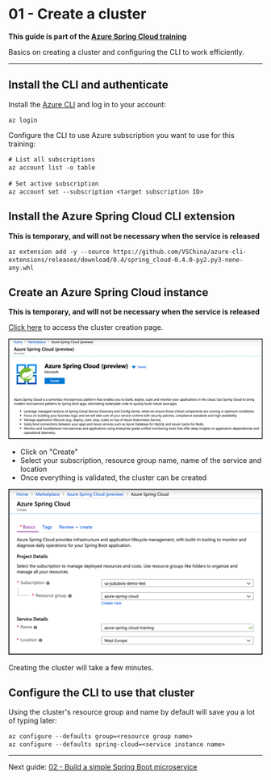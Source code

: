 # 01 - Create a cluster

__This guide is part of the [Azure Spring Cloud training](../README.md)__

Basics on creating a cluster and configuring the CLI to work efficiently.

---

## Install the CLI and authenticate

Install the [Azure CLI](https://docs.microsoft.com/en-us/cli/azure/install-azure-cli/?WT.mc_id=azurespringcloud-github-judubois) and log in to your account:

```
az login
```

Configure the CLI to use Azure subscription you want to use for this training:

```
# List all subscriptions
az account list -o table

# Set active subscription
az account set --subscription <target subscription ID>
```

## Install the Azure Spring Cloud CLI extension

__This is temporary, and will not be necessary when the service is released__

```
az extension add -y --source https://github.com/VSChina/azure-cli-extensions/releases/download/0.4/spring_cloud-0.4.0-py2.py3-none-any.whl
```

## Create an Azure Spring Cloud instance

__This is temporary, and will not be necessary when the service is released__

[Click here](https://portal.azure.com/?WT.mc_id=azurespringcloud-github-judubois&microsoft_azure_marketplace_ItemHideKey=AppPlatformExtension#blade/Microsoft_Azure_Marketplace/MarketplaceOffersBlade/selectedMenuItemId/home/searchQuery/spring) to access the cluster creation page.

![Cluster creation](01-create-azure-spring-cloud.png)

- Click on "Create"
- Select your subscription, resource group name, name of the service and location
- Once everything is validated, the cluster can be created

![Cluster configuration](02-creation-details.png)

Creating the cluster will take a few minutes.

## Configure the CLI to use that cluster

Using the cluster's resource group and name by default will save you a lot of typing later:

```
az configure --defaults group=<resource group name>
az configure --defaults spring-cloud=<service instance name>
```

---

Next guide: [02 - Build a simple Spring Boot microservice](../02-build-a-simple-spring-boot-microservice/README.md)